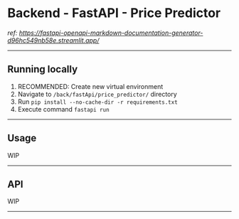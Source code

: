 # Backend - FastAPI - Price Predictor
_ref: https://fastapi-openapi-markdown-documentation-generator-d96hc549nb58e.streamlit.app/_

---
## Running locally

1. RECOMMENDED: Create new virtual environment
2. Navigate to `/back/fastApi/price_predictor/` directory
3. Run `pip install --no-cache-dir -r requirements.txt`
4. Execute command `fastapi run`

---
## Usage
WIP

---
## API
WIP

---
